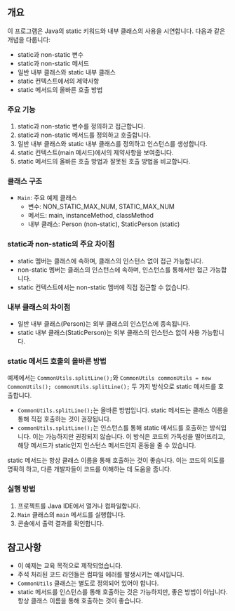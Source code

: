 ## 개요
이 프로그램은 Java의 static 키워드와 내부 클래스의 사용을 시연합니다. 다음과 같은 개념을 다룹니다:

- static과 non-static 변수
- static과 non-static 메서드
- 일반 내부 클래스와 static 내부 클래스
- static 컨텍스트에서의 제약사항
- static 메서드의 올바른 호출 방법

### 주요 기능

1. static과 non-static 변수를 정의하고 접근합니다.
2. static과 non-static 메서드를 정의하고 호출합니다.
3. 일반 내부 클래스와 static 내부 클래스를 정의하고 인스턴스를 생성합니다.
4. static 컨텍스트(main 메서드)에서의 제약사항을 보여줍니다.
5. static 메서드의 올바른 호출 방법과 잘못된 호출 방법을 비교합니다.

### 클래스 구조

- `Main`: 주요 예제 클래스
  - 변수: NON_STATIC_MAX_NUM, STATIC_MAX_NUM
  - 메서드: main, instanceMethod, classMethod
  - 내부 클래스: Person (non-static), StaticPerson (static)

### static과 non-static의 주요 차이점

- static 멤버는 클래스에 속하며, 클래스의 인스턴스 없이 접근 가능합니다.
- non-static 멤버는 클래스의 인스턴스에 속하며, 인스턴스를 통해서만 접근 가능합니다.
- static 컨텍스트에서는 non-static 멤버에 직접 접근할 수 없습니다.

### 내부 클래스의 차이점

- 일반 내부 클래스(Person)는 외부 클래스의 인스턴스에 종속됩니다.
- static 내부 클래스(StaticPerson)는 외부 클래스의 인스턴스 없이 사용 가능합니다.

### static 메서드 호출의 올바른 방법

예제에서는 `CommonUtils.splitLine();`와 `CommonUtils commonUtils = new CommonUtils(); commonUtils.splitLine();` 두 가지 방식으로 static 메서드를 호출합니다.

- `CommonUtils.splitLine();`는 올바른 방법입니다. static 메서드는 클래스 이름을 통해 직접 호출하는 것이 권장됩니다.
- `commonUtils.splitLine();`는 인스턴스를 통해 static 메서드를 호출하는 방식입니다. 이는 가능하지만 권장되지 않습니다. 이 방식은 코드의 가독성을 떨어뜨리고, 해당 메서드가 static인지 인스턴스 메서드인지 혼동을 줄 수 있습니다.

static 메서드는 항상 클래스 이름을 통해 호출하는 것이 좋습니다. 이는 코드의 의도를 명확히 하고, 다른 개발자들이 코드를 이해하는 데 도움을 줍니다.

### 실행 방법

1. 프로젝트를 Java IDE에서 열거나 컴파일합니다.
2. `Main` 클래스의 `main` 메서드를 실행합니다.
3. 콘솔에서 출력 결과를 확인합니다.

## 참고사항

- 이 예제는 교육 목적으로 제작되었습니다.
- 주석 처리된 코드 라인들은 컴파일 에러를 발생시키는 예시입니다.
- `CommonUtils` 클래스는 별도로 정의되어 있어야 합니다.
- static 메서드를 인스턴스를 통해 호출하는 것은 가능하지만, 좋은 방법이 아닙니다. 항상 클래스 이름을 통해 호출하는 것이 좋습니다.